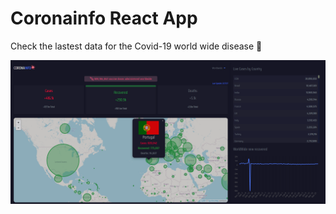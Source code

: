 # Coronainfo React App 

Check the lastest data for the Covid-19 world wide disease 🦠 

![Alt text](src/preview.png?raw=true 'Title')
